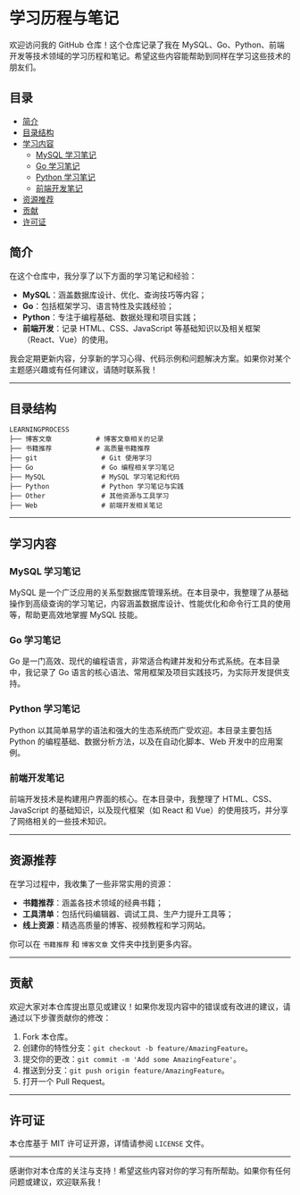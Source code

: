 # 学习历程与笔记

欢迎访问我的 GitHub 仓库！这个仓库记录了我在 MySQL、Go、Python、前端开发等技术领域的学习历程和笔记。希望这些内容能帮助到同样在学习这些技术的朋友们。

## 目录
- [简介](#简介)
- [目录结构](#目录结构)
- [学习内容](#学习内容)
  - [MySQL 学习笔记](#mysql-学习笔记)
  - [Go 学习笔记](#go-学习笔记)
  - [Python 学习笔记](#python-学习笔记)
  - [前端开发笔记](#前端开发笔记)
- [资源推荐](#资源推荐)
- [贡献](#贡献)
- [许可证](#许可证)

## 简介

在这个仓库中，我分享了以下方面的学习笔记和经验：
- **MySQL**：涵盖数据库设计、优化、查询技巧等内容；
- **Go**：包括框架学习、语言特性及实践经验；
- **Python**：专注于编程基础、数据处理和项目实践；
- **前端开发**：记录 HTML、CSS、JavaScript 等基础知识以及相关框架（React、Vue）的使用。

我会定期更新内容，分享新的学习心得、代码示例和问题解决方案。如果你对某个主题感兴趣或有任何建议，请随时联系我！

---

## 目录结构

```
LEARNINGPROCESS
├── 博客文章           # 博客文章相关的记录
├── 书籍推荐           # 高质量书籍推荐
├── git                # Git 使用学习
├── Go                 # Go 编程相关学习笔记
├── MySQL              # MySQL 学习笔记和代码
├── Python             # Python 学习笔记与实践
├── Other              # 其他资源与工具学习
├── Web                # 前端开发相关笔记
```

---

## 学习内容

### MySQL 学习笔记

MySQL 是一个广泛应用的关系型数据库管理系统。在本目录中，我整理了从基础操作到高级查询的学习笔记，内容涵盖数据库设计、性能优化和命令行工具的使用等，帮助更高效地掌握 MySQL 技能。

### Go 学习笔记

Go 是一门高效、现代的编程语言，非常适合构建并发和分布式系统。在本目录中，我记录了 Go 语言的核心语法、常用框架及项目实践技巧，为实际开发提供支持。

### Python 学习笔记

Python 以其简单易学的语法和强大的生态系统而广受欢迎。本目录主要包括 Python 的编程基础、数据分析方法，以及在自动化脚本、Web 开发中的应用案例。

### 前端开发笔记

前端开发技术是构建用户界面的核心。在本目录中，我整理了 HTML、CSS、JavaScript 的基础知识，以及现代框架（如 React 和 Vue）的使用技巧，并分享了网络相关的一些技术知识。

---

## 资源推荐

在学习过程中，我收集了一些非常实用的资源：
- **书籍推荐**：涵盖各技术领域的经典书籍；
- **工具清单**：包括代码编辑器、调试工具、生产力提升工具等；
- **线上资源**：精选高质量的博客、视频教程和学习网站。

你可以在 `书籍推荐` 和 `博客文章` 文件夹中找到更多内容。

---

## 贡献

欢迎大家对本仓库提出意见或建议！如果你发现内容中的错误或有改进的建议，请通过以下步骤贡献你的修改：
1. Fork 本仓库。
2. 创建你的特性分支：`git checkout -b feature/AmazingFeature`。
3. 提交你的更改：`git commit -m 'Add some AmazingFeature'`。
4. 推送到分支：`git push origin feature/AmazingFeature`。
5. 打开一个 Pull Request。

---

## 许可证

本仓库基于 MIT 许可证开源，详情请参阅 `LICENSE` 文件。

---

感谢你对本仓库的关注与支持！希望这些内容对你的学习有所帮助。如果你有任何问题或建议，欢迎联系我！
